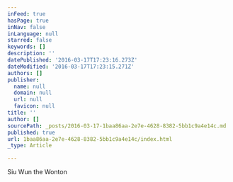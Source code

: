 ```yaml
---
inFeed: true
hasPage: true
inNav: false
inLanguage: null
starred: false
keywords: []
description: ''
datePublished: '2016-03-17T17:23:16.273Z'
dateModified: '2016-03-17T17:23:15.271Z'
authors: []
publisher:
  name: null
  domain: null
  url: null
  favicon: null
title: ''
author: []
sourcePath: _posts/2016-03-17-1baa86aa-2e7e-4628-8382-5bb1c9a4e14c.md
published: true
url: 1baa86aa-2e7e-4628-8382-5bb1c9a4e14c/index.html
_type: Article

---
```

Siu Wun the Wonton